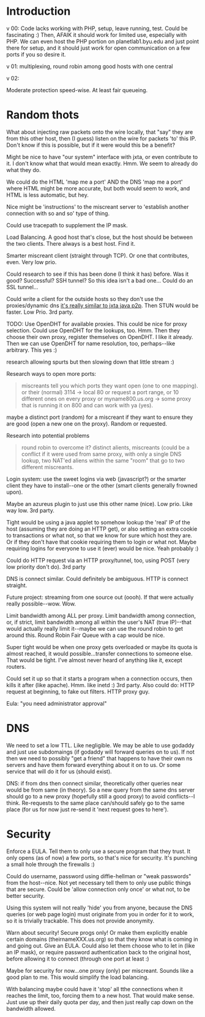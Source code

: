 # Introduction #
v 00:
Code lacks working with PHP, setup, leave running, test. Could be fascinating :)
Then, AFAIK it should work for limited use, especially with PHP. We can even host the PHP portion on planetlab1.byu.edu and just point there for setup, and it should just work for open communication on a few ports if you so desire it.

v 01:
multiplexing, round robin among good hosts with one central

v 02:

Moderate protection speed-wise. At least fair queueing.

# Random thots #

What about injecting raw packets onto the wire locally, that "say" they are from this other host, then (I guess) listen on the wire for packets 'to' this IP. Don't know if this is possible, but if it were would this be a benefit?

Might be nice to have "our system" interface with jxta, or even contribute to it. I don't know what that would mean exactly. Hmm. We seem to already do what they do.

We could do the HTML 'map me a port' AND the DNS 'map me a port' where HTML might be more accurate, but both would seem to work, and HTML is less automatic, but hey.

Nice might be 'instructions' to the miscreant server to 'establish another connection with so and so' type of thing.

Could use tracepath to supplement the IP mask.

Load Balancing.
A good host that's close, but the host should be between the two clients. There always is a best host. Find it.

Smarter miscreant client (straight through TCP). Or one that contributes, even. Very low prio.

Could research to see if this has been done (I think it has) before. Was it good? Successful?
SSH tunnel? So this idea isn't a bad one...
Could do an SSL tunnel...

Could write a client for the outside hosts so they don't use the proxies/dynamic dns [it's really similar to jxta java p2p](then.md). Then STUN would be faster. Low Prio. 3rd party.

TODO: Use OpenDHT for available proxies. This could be nice for proxy selection. Could use OpenDHT for the lookups, too. Hmm. Then they choose their own proxy, register themselves on OpenDHT. I like it already. Then we can use OpenDHT for name resolution, too, perhaps--like arbitrary. This yes :)

research allowing spurts but then slowing down that little stream :)

Research ways to open more ports:
> miscreants tell you which ports they want open (one to one mapping).
> or their (normal) 3114 -> local 80
> or request a port range,
> or 10 different ones on every proxy
> or myname800.us.org -> some proxy that is running it on 800 and can work with ya (yes).

maybe a distinct port (random) for a miscreant if they want to ensure they are good (open a new one on the proxy). Random or requested.

Research into potential problems
> round robin to overcome it?
> distinct alients, miscreants (could be a conflict if it were used from same proxy, with only a single DNS lookup, two NAT'ed aliens within the same "room" that go to two different miscreants.

Login system: use the sweet logins via web (javascript?) or the smarter client they have to install--one or the other (smart clients generally frowned upon).

Maybe an azureus plugin to just use this other name (nice). Low prio. Like way low. 3rd party.

Tight would be using a java applet to somehow lookup the 'real' IP of the host (assuming they are doing an HTTP get), or also setting an extra cookie to transactions or what not, so that we know for sure which host they are. Or if they don't have that cookie requiring them to login or what not.
Maybe requiring logins for everyone to use it (ever) would be nice. Yeah probably :)

Could do HTTP request via an HTTP proxy/tunnel, too, using POST (very low priority don't do). 3rd party


DNS is connect similar. Could definitely be ambiguous. HTTP is connect straight.

Future project: streaming from one source out (oooh).  If that were actually really possible--wow. Wow.

Limit bandwidth among ALL per proxy. Limit bandwidth among connection, or, if strict, limit bandwidth among all within the user's NAT (true IP)--that would actually really limit it--maybe we can use the round robin to get around this.
Round Robin Fair Queue with a cap would be nice.

Super tight would be when one proxy gets overloaded or maybe its quota is almost reached, it would possible...transfer connections to someone else. That would be tight. I've almost never heard of anything like it, except routers.

Could set it up so that it starts a program when a connection occurs, then kills it after (like apache). Hmm. like inetd :) 3rd party.
Also could do: HTTP request at beginning, to fake out filters.
HTTP proxy guy.

Eula: "you need administrator approval"

# DNS #
We need to set a low TTL. Like negligible.
We may be able to use godaddy and just use subdomaings (if godaddy will forward queries on to us). If not then we need to possibly "get a friend" that happens to have their own ns servers and have them forward everything about it on to us. Or some service that will do it for us (should exist).

DNS: if from dns then connect similar, theoretically other queries near would be from same (in theory).  So a new query from the same dns server should go to a new proxy (hopefully still a good proxy) to avoid conflicts--I think.  Re-requests to the same place can/should safely go to the same place (for us for now just re-send it 'next request goes to here').

# Security #
Enforce a EULA.
Tell them to only use a secure program that they trust.
It only opens (as of now) a few ports, so that's nice for security. It's punching a small hole through the firewalls :)

Could do username, password using diffie-hellman or "weak passwords" from the host--nice. Not yet necessary tell them to only use public things that are secure. Could be 'allow connection only once' or what not, to be better security.

Using this system will not really 'hide' you from anyone, because the DNS queries (or web page login) must originate from you in order for it to work, so it is trivially trackable. This does not provide anonymity.

Warn about security! Secure progs only! Or make them explicitly enable certain domains (theirnameXXX.us.org) so that they know what is coming in and going out. Give an EULA. Could also let them choose who to let in (like an IP mask), or require password authentication back to the original host, before allowing it to connect (through one port at least :)

Maybe for security for now...one proxy (only) per miscreant. Sounds like a good plan to me. This would simplify the load balancing.

With balancing maybe could have it 'stop' all tthe connections when it reaches the limit, too, forcing them to a new host. That would make sense. Just use up their daily quota per day, and then just really cap down on the bandwidth allowed.